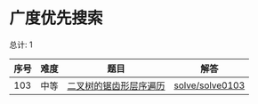 # 广度优先搜索

<!--- table -->

总计: 1

| 序号 | 难度 | 题目                                                                                                 | 解答                                  |
| ---- | ---- | ---------------------------------------------------------------------------------------------------- | ------------------------------------- |
| 103  | 中等 | [二叉树的锯齿形层序遍历](https://leetcode-cn.com/problems/binary-tree-zigzag-level-order-traversal/) | [solve/solve0103](../solve/solve0103) |

